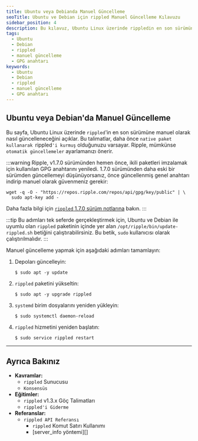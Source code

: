 ```yaml
---
title: Ubuntu veya Debianda Manuel Güncelleme
seoTitle: Ubuntu ve Debian için rippled Manuel Güncelleme Kılavuzu
sidebar_position: 4
description: Bu kılavuz, Ubuntu Linux üzerinde rippledin en son sürümüne manuel olarak nasıl güncelleneceğini adım adım açıklar. Özellikle güncelleme sırasında dikkat edilmesi gereken unsurlar vurgulanmıştır.
tags: 
  - Ubuntu
  - Debian
  - rippled
  - manuel güncelleme
  - GPG anahtarı
keywords: 
  - Ubuntu
  - Debian
  - rippled
  - manuel güncelleme
  - GPG anahtarı
---
```


## Ubuntu veya Debian'da Manuel Güncelleme

Bu sayfa, Ubuntu Linux üzerinde `rippled`'in en son sürümüne manuel olarak nasıl güncelleneceğini açıklar. Bu talimatlar, daha önce `native paket kullanarak `rippled`'i kurmuş` olduğunuzu varsayar. Ripple, mümkünse `otomatik güncellemeler` ayarlamanızı önerir.

:::warning 
Ripple, v1.7.0 sürümünden hemen önce, ikili paketleri imzalamak için kullanılan GPG anahtarını yeniledi. 1.7.0 sürümünden daha eski bir sürümden güncellemeyi düşünüyorsanız, önce güncellenmiş genel anahtarı indirip manuel olarak güvenmeniz gerekir:

```
wget -q -O - "https://repos.ripple.com/repos/api/gpg/key/public" | \
  sudo apt-key add -
```

Daha fazla bilgi için [`rippled` 1.7.0 sürüm notlarına](https://xrpl.org/blog/2021/rippled-1.7.0.html#upgrading-special-action-required) bakın.
:::

:::tip 
Bu adımları tek seferde gerçekleştirmek için, Ubuntu ve Debian ile uyumlu olan `rippled` paketinin içinde yer alan `/opt/ripple/bin/update-rippled.sh` betiğini çalıştırabilirsiniz. Bu betik, `sudo` kullanıcısı olarak çalıştırılmalıdır.
:::

Manuel güncelleme yapmak için aşağıdaki adımları tamamlayın:

1. Depoları güncelleyin:

    ```
    $ sudo apt -y update
    ```

2. `rippled` paketini yükseltin:

    ```
    $ sudo apt -y upgrade rippled
    ```

3. `systemd` birim dosyalarını yeniden yükleyin:

    ```
    $ sudo systemctl daemon-reload
    ```

4. `rippled` hizmetini yeniden başlatın:

    ```
    $ sudo service rippled restart
    ```

---

## Ayrıca Bakınız

- **Kavramlar:**
    - `rippled` Sunucusu
    - `Konsensüs`
- **Eğitimler:**
    - `rippled` v1.3.x Göç Talimatları
    - `rippled'i Giderme`
- **Referanslar:**
    - `rippled API Referansı`
        - `rippled` Komut Satırı Kullanımı
        - [server_info yöntemi][]
        
